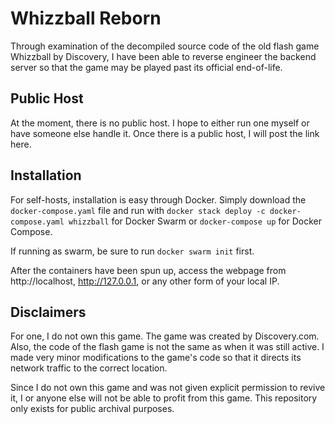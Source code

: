 # Whizzball Reborn
Through examination of the decompiled source code of the old flash game Whizzball by Discovery, I have been able to reverse engineer the backend server so that the game may be played past its official end-of-life.

## Public Host
At the moment, there is no public host. I hope to either run one myself or have someone else handle it. Once there is a public host, I will post the link here.

## Installation
For self-hosts, installation is easy through Docker. Simply download the `docker-compose.yaml` file and run with `docker stack deploy -c docker-compose.yaml whizzball` for Docker Swarm or `docker-compose up` for Docker Compose.

If running as swarm, be sure to run `docker swarm init` first.

After the containers have been spun up, access the webpage from http://localhost, http://127.0.0.1, or any other form of your local IP.

## Disclaimers
For one, I do not own this game. The game was created by Discovery.com. Also, the code of the flash game is not the same as when it was still active. I made very minor modifications to the game's code so that it directs its network traffic to the correct location.

Since I do not own this game and was not given explicit permission to revive it, I or anyone else will not be able to profit from this game. This repository only exists for public archival purposes.